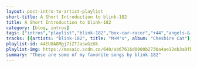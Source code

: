 ```yaml
---
layout: post-intro-to-artist-playlist
short-title: A Short Introduction to blink-182
title: A Short Introduction to blink-182
category: [blog, intros]
tags: ["intros","playlist","blink-182","box-car-racer","+44","angels-&-airwaves"]
tracks: [{artists: "blink-182", title: "M+M's", album: "Cheshire Cat"},{artists: "blink-182", title: "Enthused", album: "Dude Ranch"},{artists: "blink-182", title: "Online Songs", album: "Take Off Your Pants And Jacket"},{artists: "blink-182", title: "Untitled", album: "Dude Ranch"},{artists: "blink-182", title: "Violence - Album Version (Edited)", album: "blink-182 (explicit version) [Explicit Version]"},{artists: "Box Car Racer", title: "All Systems Go", album: "Box Car Racer"},{artists: "+44", title: "When Your Heart Stops Beating", album: "When Your Heart Stops Beating"},{artists: "blink-182", title: "Not Now", album: "Greatest Hits (Explicit Version)"},{artists: "blink-182", title: "What's My Age Again?", album: "Greatest Hits (Explicit Version)"},{artists: "blink-182", title: "Shut Up", album: "Take Off Your Pants And Jacket"},{artists: "blink-182", title: "Adam's Song", album: "Enema Of The State"},{artists: "blink-182", title: "Happy Holidays, You Bastard", album: "Take Off Your Pants And Jacket"},{artists: "blink-182", title: "Going Away To College", album: "Enema Of The State"},{artists: "+44", title: "Make You Smile", album: "When Your Heart Stops Beating"},{artists: "Angels & Airwaves", title: "It Hurts", album: "We Don't Need To Whisper"},{artists: "blink-182", title: "All The Small Things", album: "Enema Of The State"},{artists: "blink-182", title: "The Rock Show", album: "Take Off Your Pants And Jacket"},{artists: "blink-182", title: "I Miss You", album: "blink-182 (explicit version) [Explicit Version]"},{artists: "blink-182", title: "Stay Together For The Kids", album: "Take Off Your Pants And Jacket"},{artists: "blink-182", title: "Heart's All Gone", album: "Neighborhoods (Deluxe Version)"},{artists: "blink-182", title: "Dammit", album: "Greatest Hits (Explicit Version)"},{artists: "blink-182", title: "First Date", album: "Greatest Hits (Explicit Version)"},{artists: "blink-182", title: "Feeling This", album: "Greatest Hits (Explicit Version)"},{artists: "blink-182", title: "Man Overboard", album: "Greatest Hits (Explicit Version)"}]
playlist-id: 44EU8A8Mgj7iZTJaswGzUk
playlist-img: https://mosaic.scdn.co/640/ab67616d0000b2730a4ae12eb3a9fb7e3815001cab67616d0000b273330500a40905b093b134396aab67616d0000b27354a8f4f9158546472fbb7280ab67616d0000b27375a98bb95ef4bc7faffc3592
summary: "These are some of my favorite songs by blink-182"
---
```

